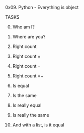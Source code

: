 0x09. Python - Everything is object

TASKS

0. Who am I?

1. Where are you?

2. Right count

3. Right count =

4. Right count =

5. Right count =+

6. Is equal

7. Is the same

8. Is really equal

9. Is really the same

10. And with a list, is it equal
